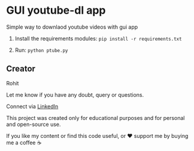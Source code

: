 # GUI youtube-dl app
Simple way to downlaod youtube videos with gui app


1. Install the requirements modules:
`pip install -r requirements.txt`

2. Run:
`python ptube.py`

## Creator
Rohit

Let me know if you have any doubt, query or questions.

Connect via [LinkedIn](https://www.linkedin.com/in/rohit-904537136/)

This project was created only for educational purposes and for personal and open-source use.

If you like my content or find this code useful, or ❤️ support me by buying me a coffee ☕
<script type="text/javascript" src="https://cdnjs.buymeacoffee.com/1.0.0/button.prod.min.js" data-name="bmc-button" data-slug="rohitdalal0" data-color="#FF5F5F" data-emoji="☕"  data-font="Cookie" data-text="Buy me a coffee" data-outline-color="#000000" data-font-color="#ffffff" data-coffee-color="#FFDD00" ></script>
